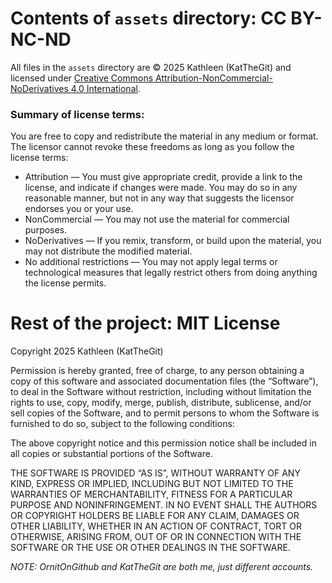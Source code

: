 # Contents of `assets` directory: CC BY-NC-ND

All files in the `assets` directory are © 2025 Kathleen (KatTheGit) and licensed under [Creative Commons Attribution-NonCommercial-NoDerivatives 4.0 International](https://creativecommons.org/licenses/by-nc-nd/4.0/).

### Summary of license terms:
You are free to copy and redistribute the material in any medium or format. The licensor cannot revoke these freedoms as long as you follow the license terms:
- Attribution — You must give appropriate credit, provide a link to the license, and indicate if changes were made. You may do so in any reasonable manner, but not in any way that suggests the licensor endorses you or your use.
- NonCommercial — You may not use the material for commercial purposes.
- NoDerivatives — If you remix, transform, or build upon the material, you may not distribute the modified material.
- No additional restrictions — You may not apply legal terms or technological measures that legally restrict others from doing anything the license permits.

# Rest of the project: MIT License

Copyright 2025 Kathleen (KatTheGit)

Permission is hereby granted, free of charge, to any person obtaining a copy of this software and associated documentation files (the “Software”), to deal in the Software without restriction, including without limitation the rights to use, copy, modify, merge, publish, distribute, sublicense, and/or sell copies of the Software, and to permit persons to whom the Software is furnished to do so, subject to the following conditions:

The above copyright notice and this permission notice shall be included in all copies or substantial portions of the Software.

THE SOFTWARE IS PROVIDED “AS IS”, WITHOUT WARRANTY OF ANY KIND, EXPRESS OR IMPLIED, INCLUDING BUT NOT LIMITED TO THE WARRANTIES OF MERCHANTABILITY, FITNESS FOR A PARTICULAR PURPOSE AND NONINFRINGEMENT. IN NO EVENT SHALL THE AUTHORS OR COPYRIGHT HOLDERS BE LIABLE FOR ANY CLAIM, DAMAGES OR OTHER LIABILITY, WHETHER IN AN ACTION OF CONTRACT, TORT OR OTHERWISE, ARISING FROM, OUT OF OR IN CONNECTION WITH THE SOFTWARE OR THE USE OR OTHER DEALINGS IN THE SOFTWARE.

*NOTE: OrnitOnGithub and KatTheGit are both me, just different accounts.*